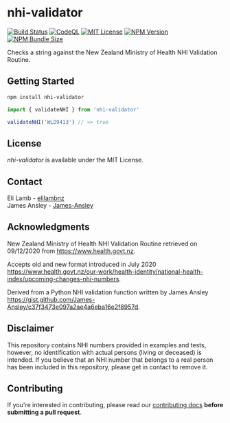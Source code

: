 # nhi-validator

[![Build Status](https://img.shields.io/github/workflow/status/elilambnz/nhi-validator/CI?style=flat-square&label=CI)](https://github.com/elilambnz/nhi-validator/actions?query=workflow%3ACI+branch%3Amain)
[![CodeQL](https://img.shields.io/github/workflow/status/elilambnz/nhi-validator/CodeQL?style=flat-square&label=CodeQL)](https://github.com/elilambnz/nhi-validator/actions?query=workflow%3ACodeQL+branch%3Amain)
[![MIT License](https://img.shields.io/npm/l/nhi-validator?style=flat-square)](https://github.com/elilambnz/nhi-validator/blob/main/LICENSE.md)
[![NPM Version](https://img.shields.io/npm/v/nhi-validator?style=flat-square)](https://www.npmjs.com/package/nhi-validator)
[![NPM Bundle Size](https://img.shields.io/bundlephobia/min/nhi-validator?style=flat-square)](https://bundlephobia.com/package/nhi-validator)

Checks a string against the New Zealand Ministry of Health NHI Validation Routine.

## Getting Started

```sh
npm install nhi-validator
```

```js
import { validateNHI } from 'nhi-validator'

validateNHI('WLD9413') // => true
```

## License

_nhi-validator_ is available under the MIT License.

## Contact

Eli Lamb - [elilambnz](https://github.com/elilambnz)  
James Ansley - [James-Ansley](https://github.com/James-Ansley)

## Acknowledgments

New Zealand Ministry of Health NHI Validation Routine retrieved on 09/12/2020 from https://www.health.govt.nz.

Accepts old and new format introduced in July 2020 https://www.health.govt.nz/our-work/health-identity/national-health-index/upcoming-changes-nhi-numbers.

Derived from a Python NHI validation function written by James Ansley https://gist.github.com/James-Ansley/c37f3473e097a2ae4a6eba16e2f8957d.

## Disclaimer

This repository contains NHI numbers provided in examples and tests, however, no identification with actual persons (living or deceased) is intended. If you believe that an NHI number that belongs to a real person has been included in this repository, please get in contact to remove it.

## Contributing

If you're interested in contributing, please read our [contributing docs](https://github.com/elilambnz/nhi-validator/blob/master/CONTRIBUTING.md) **before submitting a pull request**.
